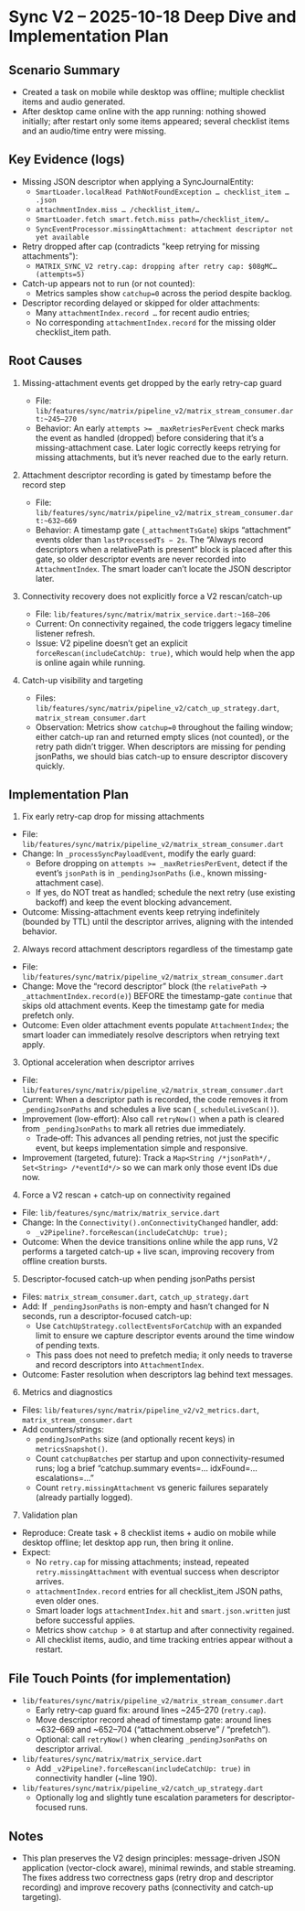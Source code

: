 # Sync V2 – 2025-10-18 Deep Dive and Implementation Plan

## Scenario Summary
- Created a task on mobile while desktop was offline; multiple checklist items and audio generated.
- After desktop came online with the app running: nothing showed initially; after restart only some items appeared; several checklist items and an audio/time entry were missing.

## Key Evidence (logs)
- Missing JSON descriptor when applying a SyncJournalEntity:
  - `SmartLoader.localRead PathNotFoundException … checklist_item … .json`
  - `attachmentIndex.miss … /checklist_item/…`
  - `SmartLoader.fetch smart.fetch.miss path=/checklist_item/…`
  - `SyncEventProcessor.missingAttachment: attachment descriptor not yet available`
- Retry dropped after cap (contradicts "keep retrying for missing attachments"):
  - `MATRIX_SYNC_V2 retry.cap: dropping after retry cap: $08gMC… (attempts=5)`
- Catch-up appears not to run (or not counted):
  - Metrics samples show `catchup=0` across the period despite backlog.
- Descriptor recording delayed or skipped for older attachments:
  - Many `attachmentIndex.record …` for recent audio entries;
  - No corresponding `attachmentIndex.record` for the missing older checklist_item path.

## Root Causes
1) Missing-attachment events get dropped by the early retry-cap guard
   - File: `lib/features/sync/matrix/pipeline_v2/matrix_stream_consumer.dart:~245–270`
   - Behavior: An early `attempts >= _maxRetriesPerEvent` check marks the event as handled (dropped) before considering that it’s a missing-attachment case. Later logic correctly keeps retrying for missing attachments, but it’s never reached due to the early return.

2) Attachment descriptor recording is gated by timestamp before the record step
   - File: `lib/features/sync/matrix/pipeline_v2/matrix_stream_consumer.dart:~632–669`
   - Behavior: A timestamp gate (`_attachmentTsGate`) skips “attachment” events older than `lastProcessedTs − 2s`. The “Always record descriptors when a relativePath is present” block is placed after this gate, so older descriptor events are never recorded into `AttachmentIndex`. The smart loader can’t locate the JSON descriptor later.

3) Connectivity recovery does not explicitly force a V2 rescan/catch-up
   - File: `lib/features/sync/matrix/matrix_service.dart:~168–206`
   - Current: On connectivity regained, the code triggers legacy timeline listener refresh.
   - Issue: V2 pipeline doesn’t get an explicit `forceRescan(includeCatchUp: true)`, which would help when the app is online again while running.

4) Catch-up visibility and targeting
   - Files: `lib/features/sync/matrix/pipeline_v2/catch_up_strategy.dart`, `matrix_stream_consumer.dart`
   - Observation: Metrics show `catchup=0` throughout the failing window; either catch-up ran and returned empty slices (not counted), or the retry path didn’t trigger. When descriptors are missing for pending jsonPaths, we should bias catch-up to ensure descriptor discovery quickly.

## Implementation Plan

1) Fix early retry-cap drop for missing attachments
- File: `lib/features/sync/matrix/pipeline_v2/matrix_stream_consumer.dart`
- Change: In `_processSyncPayloadEvent`, modify the early guard:
  - Before dropping on `attempts >= _maxRetriesPerEvent`, detect if the event’s `jsonPath` is in `_pendingJsonPaths` (i.e., known missing-attachment case).
  - If yes, do NOT treat as handled; schedule the next retry (use existing backoff) and keep the event blocking advancement.
- Outcome: Missing-attachment events keep retrying indefinitely (bounded by TTL) until the descriptor arrives, aligning with the intended behavior.

2) Always record attachment descriptors regardless of the timestamp gate
- File: `lib/features/sync/matrix/pipeline_v2/matrix_stream_consumer.dart`
- Change: Move the “record descriptor” block (the `relativePath` → `_attachmentIndex.record(e)`) BEFORE the timestamp-gate `continue` that skips old attachment events. Keep the timestamp gate for media prefetch only.
- Outcome: Even older attachment events populate `AttachmentIndex`; the smart loader can immediately resolve descriptors when retrying text apply.

3) Optional acceleration when descriptor arrives
- File: `lib/features/sync/matrix/pipeline_v2/matrix_stream_consumer.dart`
- Current: When a descriptor path is recorded, the code removes it from `_pendingJsonPaths` and schedules a live scan (`_scheduleLiveScan()`).
- Improvement (low-effort): Also call `retryNow()` when a path is cleared from `_pendingJsonPaths` to mark all retries due immediately.
  - Trade‑off: This advances all pending retries, not just the specific event, but keeps implementation simple and responsive.
- Improvement (targeted, future): Track a `Map<String /*jsonPath*/, Set<String> /*eventId*/>` so we can mark only those event IDs due now.

4) Force a V2 rescan + catch-up on connectivity regained
- File: `lib/features/sync/matrix/matrix_service.dart`
- Change: In the `Connectivity().onConnectivityChanged` handler, add:
  - `_v2Pipeline?.forceRescan(includeCatchUp: true);`
- Outcome: When the device transitions online while the app runs, V2 performs a targeted catch-up + live scan, improving recovery from offline creation bursts.

5) Descriptor-focused catch-up when pending jsonPaths persist
- Files: `matrix_stream_consumer.dart`, `catch_up_strategy.dart`
- Add: If `_pendingJsonPaths` is non-empty and hasn’t changed for N seconds, run a descriptor-focused catch-up:
  - Use `CatchUpStrategy.collectEventsForCatchUp` with an expanded limit to ensure we capture descriptor events around the time window of pending texts.
  - This pass does not need to prefetch media; it only needs to traverse and record descriptors into `AttachmentIndex`.
- Outcome: Faster resolution when descriptors lag behind text messages.

6) Metrics and diagnostics
- Files: `lib/features/sync/matrix/pipeline_v2/v2_metrics.dart`, `matrix_stream_consumer.dart`
- Add counters/strings:
  - `pendingJsonPaths` size (and optionally recent keys) in `metricsSnapshot()`.
  - Count `catchupBatches` per startup and upon connectivity-resumed runs; log a brief “catchup.summary events=… idxFound=… escalations=…”
  - Count `retry.missingAttachment` vs generic failures separately (already partially logged).

7) Validation plan
- Reproduce: Create task + 8 checklist items + audio on mobile while desktop offline; let desktop app run, then bring it online.
- Expect:
  - No `retry.cap` for missing attachments; instead, repeated `retry.missingAttachment` with eventual success when descriptor arrives.
  - `attachmentIndex.record` entries for all checklist_item JSON paths, even older ones.
  - Smart loader logs `attachmentIndex.hit` and `smart.json.written` just before successful applies.
  - Metrics show `catchup > 0` at startup and after connectivity regained.
  - All checklist items, audio, and time tracking entries appear without a restart.

## File Touch Points (for implementation)
- `lib/features/sync/matrix/pipeline_v2/matrix_stream_consumer.dart`
  - Early retry-cap guard fix: around lines ~245–270 (`retry.cap`).
  - Move descriptor record ahead of timestamp gate: around lines ~632–669 and ~652–704 (“attachment.observe” / “prefetch”).
  - Optional: call `retryNow()` when clearing `_pendingJsonPaths` on descriptor arrival.
- `lib/features/sync/matrix/matrix_service.dart`
  - Add `_v2Pipeline?.forceRescan(includeCatchUp: true)` in connectivity handler (~line 190).
- `lib/features/sync/matrix/pipeline_v2/catch_up_strategy.dart`
  - Optionally log and slightly tune escalation parameters for descriptor-focused runs.

## Notes
- This plan preserves the V2 design principles: message-driven JSON application (vector-clock aware), minimal rewinds, and stable streaming. The fixes address two correctness gaps (retry drop and descriptor recording) and improve recovery paths (connectivity and catch-up targeting).

